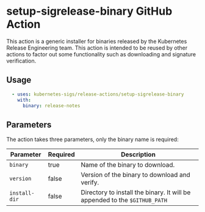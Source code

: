 # setup-sigrelease-binary GitHub Action

This action is a generic installer for binaries released by the Kubernetes
Release Engineering team. This action is intended to be reused by other
actions to factor out some functionality such as downloading and 
signature verification.

## Usage

```yaml
  - uses: kubernetes-sigs/release-actions/setup-sigrelease-binary
    with:
      binary: release-notes

```

## Parameters

The action takes three parameters, only the binary name is required:

| Parameter | Required | Description |
| --- | --- | --- |
| `binary` | true | Name of the binary to download. |
| `version` | false | Version of the binary to download and verify. |
| `install-dir` | false | Directory to install the binary. It will be appended to the `$GITHUB_PATH` |

